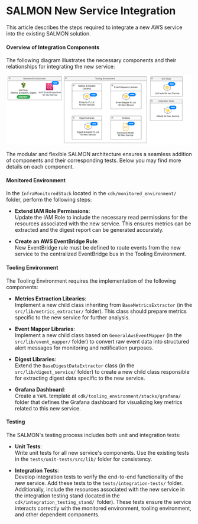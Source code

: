 # SALMON New Service Integration

This article describes the steps required to integrate a new AWS service into the existing SALMON solution. 

#### Overview of Integration Components

The following diagram illustrates the necessary components and their relationships for integrating the new service: 

![Overview](/docs/images/new-service.png "Overview")

The modular and flexible SALMON architecture ensures a seamless addition of components and their corresponding tests. Below you may find more details on each component.

#### Monitored Environment

In the `InfraMonitoredStack` located in the `cdk/monitored_environment/` folder, perform the following steps:

- **Extend IAM Role Permissions**: \
    Update the IAM Role to include the necessary read permissions for the resources associated with the new service. This ensures metrics can be extracted and the digest report can be generated accurately. 

- **Create an AWS EventBridge Rule**: \
    New EventBridge rule must be defined to route events from the new service to the centralized EventBridge bus in the Tooling Environment. 


#### Tooling Environment

The Tooling Environment requires the implementation of the following components:

- **Metrics Extraction Libraries**: \
    Implement a new child class inheriting from `BaseMetricsExtractor` (in the `src/lib/metrics_extractor/` folder). This class should prepare metrics specific to the new service for further analysis.

- **Event Mapper Libraries**: \
    Implement a new child class based on `GeneralAwsEventMapper` (in the `src/lib/event_mapper/` folder) to convert raw event data into structured alert messages for monitoring and notification purposes.

- **Digest Libraries**: \
    Extend the `BaseDigestDataExtractor` class (in the `src/lib/digest_service/` folder) to create a new child class responsible for extracting digest data specific to the new service.

- **Grafana Dashboard**: \
    Create a `YAML` template at `cdk/tooling_environment/stacks/grafana/` folder that defines the Grafana dashboard for visualizing key metrics related to this new service.

#### Testing
The SALMON's testing process includes both unit and integration tests:

- **Unit Tests**: \
    Write unit tests for all new service's components. Use the existing tests in the `tests/unit-tests/src/lib/` folder for consistency.

- **Integration Tests**: \
    Develop integration tests to verify the end-to-end functionality of the new service. Add these tests to the `tests/integration-tests/` folder. Additionally, include the resources associated with the new service in the integration testing stand (located in the `cdk/integration_testing_stand/ `folder). These tests ensure the service interacts correctly with the monitored environment, tooling environment, and other dependent components.
